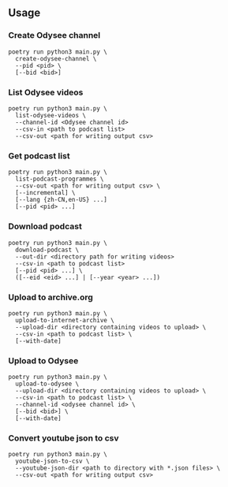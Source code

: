 ## Usage

### Create Odysee channel

```
poetry run python3 main.py \
  create-odysee-channel \
  --pid <pid> \
  [--bid <bid>]
```

### List Odysee videos

```
poetry run python3 main.py \
  list-odysee-videos \
  --channel-id <Odysee channel id>
  --csv-in <path to podcast list>
  --csv-out <path for writing output csv>
```

### Get podcast list

```
poetry run python3 main.py \
  list-podcast-programmes \
  --csv-out <path for writing output csv> \
  [--incremental] \
  [--lang {zh-CN,en-US} ...]
  [--pid <pid> ...]
```

### Download podcast

```
poetry run python3 main.py \
  download-podcast \
  --out-dir <directory path for writing videos>
  --csv-in <path to podcast list>
  [--pid <pid> ...] \
  ([--eid <eid> ...] | [--year <year> ...])
```

### Upload to archive.org

```
poetry run python3 main.py \
  upload-to-internet-archive \
  --upload-dir <directory containing videos to upload> \
  --csv-in <path to podcast list> \
  [--with-date]
```

### Upload to Odysee

```
poetry run python3 main.py \
  upload-to-odysee \
  --upload-dir <directory containing videos to upload> \
  --csv-in <path to podcast list> \
  --channel-id <odysee channel id> \
  [--bid <bid>] \
  [--with-date]
```

### Convert youtube json to csv

```
poetry run python3 main.py \
  youtube-json-to-csv \
  --youtube-json-dir <path to directory with *.json files> \
  --csv-out <path for writing output csv>
```
